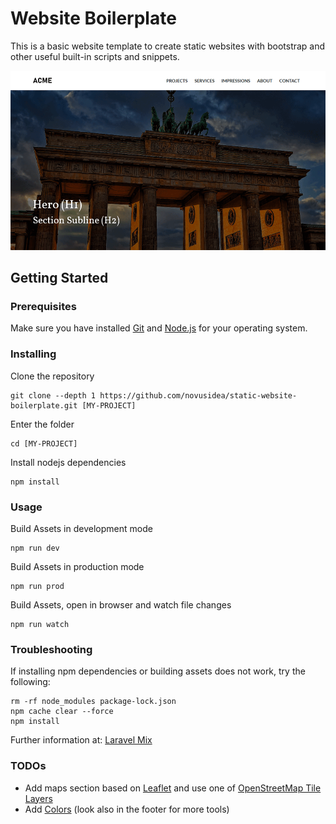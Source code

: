 # Website Boilerplate

This is a basic website template to create static websites with bootstrap and other useful built-in scripts and snippets.

![Screenshot](screenshot.png)


## Getting Started

### Prerequisites

Make sure you have installed [Git](https://git-scm.com/) and  [Node.js](https://nodejs.org) for your operating system.

### Installing

Clone the repository

```
git clone --depth 1 https://github.com/novusidea/static-website-boilerplate.git [MY-PROJECT]
```

Enter the folder

```
cd [MY-PROJECT]
```

Install nodejs dependencies

```
npm install
```

### Usage

Build Assets in development mode

```
npm run dev
```

Build Assets in production mode

```
npm run prod
```

Build Assets, open in browser and watch file changes

```
npm run watch
```

### Troubleshooting

If installing npm dependencies or building assets does not work, try the following:

```
rm -rf node_modules package-lock.json
npm cache clear --force
npm install
```

Further information at: [Laravel Mix](https://laravel-mix.com/docs/troubleshooting)

### TODOs
* Add maps section based on [Leaflet](https://leafletjs.com/) and use one of [OpenStreetMap Tile Layers](https://wiki.openstreetmap.org/wiki/Tile_servers)
* Add [Colors](https://clrs.cc) (look also in the footer for more tools)

